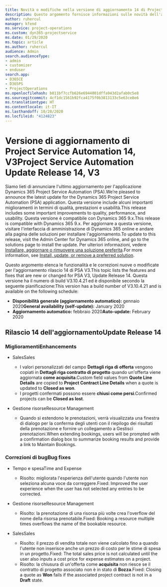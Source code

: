 ```yaml
---
title: Novità o modifiche nella versione di aggiornamento 14 di Project Service Automation V3
description: Questo argomento fornisce informazioni sulle novità dell'aggiornamento rilascio 14 di Project Service Automation V3.
author: ruhercul
manager: kfend
ms.service: project-operations
ms.custom: dyn365-projectservice
ms.date: 01/29/2020
ms.topic: article
ms.author: ruhercul
audience: Admin
search.audienceType:
- admin
- customizer
- enduser
search.app:
- D365CE
- D365PS
- ProjectOperations
ms.openlocfilehash: b811bf7ccfb626e6944801dffa943d2afab0c5e8
ms.sourcegitcommit: 4cf1dc1561b92fca4175f0b3813133c5e63ce8e6
ms.translationtype: HT
ms.contentlocale: it-IT
ms.lasthandoff: 10/28/2020
ms.locfileid: "4124823"
---
```

# <a name="project-service-automation-update-release-14-v3"></a><span data-ttu-id="1fcf1-103">Versione di aggiornamento di Project Service Automation 14, V3</span><span class="sxs-lookup"><span data-stu-id="1fcf1-103">Project Service Automation Update Release 14, V3</span></span>
<span data-ttu-id="1fcf1-104">Siamo lieti di annunciare l'ultimo aggiornamento per l'applicazione Dynamics 365 Project Service Automation (PSA).</span><span class="sxs-lookup"><span data-stu-id="1fcf1-104">We’re pleased to announce the latest update for the Dynamics 365 Project Service Automation (PSA) application.</span></span> <span data-ttu-id="1fcf1-105">Questa versione include alcuni importanti miglioramenti in termini di qualità, prestazioni e usabilità.</span><span class="sxs-lookup"><span data-stu-id="1fcf1-105">This release includes some important improvements to quality, performance, and usability.</span></span> <span data-ttu-id="1fcf1-106">Questa versione è compatibile con Dynamics 365 9.x.</span><span class="sxs-lookup"><span data-stu-id="1fcf1-106">This release is compatible with Dynamics 365 9.x.</span></span> <span data-ttu-id="1fcf1-107">Per aggiornare a questa versione, visitare l'interfaccia di amministrazione di Dynamics 365 online e andare alla pagina delle soluzioni per installare l'aggiornamento.</span><span class="sxs-lookup"><span data-stu-id="1fcf1-107">To update to this release, visit the Admin Center for Dynamics 365 online, and go to the solutions page to install the update.</span></span> <span data-ttu-id="1fcf1-108">Per ulteriori informazioni, vedere [Installare, aggiornare o rimuovere una soluzione preferita](https://docs.microsoft.com/power-platform/admin/install-remove-preferred-solution).</span><span class="sxs-lookup"><span data-stu-id="1fcf1-108">For more information, see [Install, update, or remove a preferred solution](https://docs.microsoft.com/power-platform/admin/install-remove-preferred-solution).</span></span>

<span data-ttu-id="1fcf1-109">Questo argomento elenca le funzionalità e le correzioni nuove o modificate per l'aggiornamento rilascio 14 di PSA V3.</span><span class="sxs-lookup"><span data-stu-id="1fcf1-109">This topic lists the features and fixes that are new or changed for PSA V3, Update Release 14.</span></span> <span data-ttu-id="1fcf1-110">Questa versione ha il numero di build V3.10.4.21 ed è disponibile secondo la seguente pianificazione:</span><span class="sxs-lookup"><span data-stu-id="1fcf1-110">This version has a build number of V3.10.4.21 and is available on the following schedule:</span></span>

- <span data-ttu-id="1fcf1-111">**Disponibilità generale (aggiornamento automatico):** gennaio 2020</span><span class="sxs-lookup"><span data-stu-id="1fcf1-111">**General availability (self-update):** January 2020</span></span>
- <span data-ttu-id="1fcf1-112">**Aggiornamento automatico:** febbraio 2020</span><span class="sxs-lookup"><span data-stu-id="1fcf1-112">**Auto-update:** February 2020</span></span>

## <a name="update-release-14"></a><span data-ttu-id="1fcf1-113">Rilascio 14 dell'aggiornamento</span><span class="sxs-lookup"><span data-stu-id="1fcf1-113">Update Release 14</span></span>

### <a name="enhancements"></a><span data-ttu-id="1fcf1-114">Miglioramenti</span><span class="sxs-lookup"><span data-stu-id="1fcf1-114">Enhancements</span></span>

- <span data-ttu-id="1fcf1-115">Sales</span><span class="sxs-lookup"><span data-stu-id="1fcf1-115">Sales</span></span>

     - <span data-ttu-id="1fcf1-116">I valori personalizzati del campo **Dettagli riga di offerta** vengono copiati in **Dettagli riga contratto di progetto** quando un'offerta viene aggiornata **come acquisita**.</span><span class="sxs-lookup"><span data-stu-id="1fcf1-116">Custom field values from **Quote Line Details** are copied to **Project Contract Line Details** when a quote is updated to **Closed as won**.</span></span>
     - <span data-ttu-id="1fcf1-117">I progetti confermati possono essere **chiusi come persi**.</span><span class="sxs-lookup"><span data-stu-id="1fcf1-117">Confirmed projects can be **Closed as lost**.</span></span>

- <span data-ttu-id="1fcf1-118">Gestione risorse</span><span class="sxs-lookup"><span data-stu-id="1fcf1-118">Resource Management</span></span>

     - <span data-ttu-id="1fcf1-119">Quando si estendono le prenotazioni, verrà visualizzata una finestra di dialogo per la conferma degli utenti con il riepilogo dei risultati della prenotazione e fornire un collegamento a Gestisci prenotazioni.</span><span class="sxs-lookup"><span data-stu-id="1fcf1-119">When extending bookings, users will be prompted with a confirmation dialog box to summarize booking results and provide a link to Maintain Bookings.</span></span>


### <a name="bug-fixes"></a><span data-ttu-id="1fcf1-120">Correzioni di bug</span><span class="sxs-lookup"><span data-stu-id="1fcf1-120">Bug fixes</span></span>

- <span data-ttu-id="1fcf1-121">Tempo e spesa</span><span class="sxs-lookup"><span data-stu-id="1fcf1-121">Time and Expense</span></span>

     - <span data-ttu-id="1fcf1-122">Risolto: migliorata l'esperienza dell'utente quando l'utente non seleziona alcuna voce da correggere.</span><span class="sxs-lookup"><span data-stu-id="1fcf1-122">Fixed: Improved the user experience when the user has not selected any entries to be corrected.</span></span>

- <span data-ttu-id="1fcf1-123">Gestione risorse</span><span class="sxs-lookup"><span data-stu-id="1fcf1-123">Resource Management</span></span>

     - <span data-ttu-id="1fcf1-124">Risolto: la prenotazione di una risorsa più volte crea l'overflow del nome della risorsa prenotabile.</span><span class="sxs-lookup"><span data-stu-id="1fcf1-124">Fixed: Booking a resource multiple times overflows the name of the bookable resource.</span></span>

- <span data-ttu-id="1fcf1-125">Sales</span><span class="sxs-lookup"><span data-stu-id="1fcf1-125">Sales</span></span>

     - <span data-ttu-id="1fcf1-126">Risolto: il prezzo di vendita totale non viene calcolato fino a quando l'utente non inserisce anche un prezzo di costo per le stime di spesa in un progetto.</span><span class="sxs-lookup"><span data-stu-id="1fcf1-126">Fixed: The total sales price is not calculated until the user also inputs a cost price for expense estimates on a project.</span></span>
     - <span data-ttu-id="1fcf1-127">Risolto: la chiusura di un'offerta come **acquisita** non riesce se il contratto di progetto associato non è in stato di **Bozza**.</span><span class="sxs-lookup"><span data-stu-id="1fcf1-127">Fixed: Closing a quote as **Won** fails if the associated project contract is not in a **Draft** state.</span></span>

